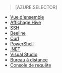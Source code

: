 > [AZURE.SELECTOR]
- [Vue d'ensemble](../articles/hdinsight/hdinsight-use-hive.md)
- [Affichage Hive](../articles/hdinsight/hdinsight-hadoop-use-hive-ambari-view.md)
- [SSH](../articles/hdinsight/hdinsight-hadoop-use-hive-ssh.md)
- [Beeline](../articles/hdinsight/hdinsight-hadoop-use-hive-beeline.md)
- [Curl](../articles/hdinsight/hdinsight-hadoop-use-hive-curl.md)
- [PowerShell](../articles/hdinsight/hdinsight-hadoop-use-hive-powershell.md)
- [.NET](../articles/hdinsight/hdinsight-hadoop-use-hive-dotnet-sdk.md)
- [Visual Studio](../articles/hdinsight/hdinsight-hadoop-use-hive-visual-studio.md)
- [Bureau à distance](../articles/hdinsight/hdinsight-hadoop-use-hive-remote-desktop.md)
- [Console de requête](../articles/hdinsight/hdinsight-hadoop-use-hive-query-console.md)

<!---HONumber=AcomDC_0413_2016-->